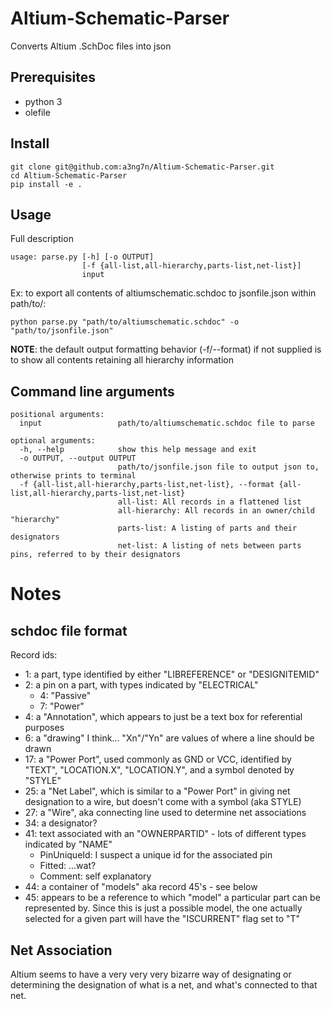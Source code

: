 # Altium-Schematic-Parser
Converts Altium .SchDoc files into json
## Prerequisites
* python 3
* olefile
## Install
    git clone git@github.com:a3ng7n/Altium-Schematic-Parser.git
    cd Altium-Schematic-Parser
    pip install -e .
## Usage
Full description

    usage: parse.py [-h] [-o OUTPUT]
                    [-f {all-list,all-hierarchy,parts-list,net-list}]
                    input

Ex: to export all contents of altiumschematic.schdoc to jsonfile.json within path/to/:

    python parse.py "path/to/altiumschematic.schdoc" -o "path/to/jsonfile.json"
**NOTE**:
the default output formatting behavior (-f/--format) if not supplied is to show all contents
retaining all hierarchy information

## Command line arguments
    
    positional arguments:
      input                 path/to/altiumschematic.schdoc file to parse
    
    optional arguments:
      -h, --help            show this help message and exit
      -o OUTPUT, --output OUTPUT
                            path/to/jsonfile.json file to output json to, otherwise prints to terminal
      -f {all-list,all-hierarchy,parts-list,net-list}, --format {all-list,all-hierarchy,parts-list,net-list}
                            all-list: All records in a flattened list
                            all-hierarchy: All records in an owner/child "hierarchy"
                            parts-list: A listing of parts and their designators
                            net-list: A listing of nets between parts pins, referred to by their designators

# Notes
## schdoc file format
Record ids:
* 1:    a part, type identified by either "LIBREFERENCE" or "DESIGNITEMID"
* 2:    a pin on a part, with types indicated by "ELECTRICAL"
    * 4:            "Passive"
    * 7:            "Power"
* 4:    a "Annotation", which appears to just be a text box for referential purposes
* 6:    a "drawing" I think... "Xn"/"Yn" are values of where a line should be drawn
* 17:   a "Power Port", used commonly as GND or VCC, identified by "TEXT", "LOCATION.X", "LOCATION.Y",
and a symbol denoted by "STYLE"
* 25:   a "Net Label", which is similar to a "Power Port" in giving net designation to a wire,
but doesn't come with a symbol (aka STYLE)
* 27:   a "Wire", aka connecting line used to determine net associations
* 34:   a designator?
* 41:   text associated with an "OWNERPARTID" - lots of different types indicated by "NAME"
    * PinUniqueId:  I suspect a unique id for the associated pin
    * Fitted:       ...wat?
    * Comment:      self explanatory
* 44:   a container of "models" aka record 45's - see below
* 45:   appears to be a reference to which "model" a particular part can be represented by. Since this is just a
possible model, the one actually selected for a given part will have the "ISCURRENT" flag set to "T"

## Net Association
Altium seems to have a very very very bizarre way of designating or determining the designation of what is a net,
and what's connected to that net.
